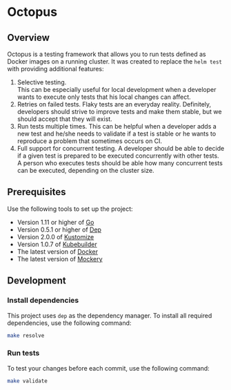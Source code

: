 # Octopus

## Overview

Octopus is a testing framework that allows you to run tests defined as Docker images on a running cluster.
It was created to replace the `helm test` with providing additional features:
1. Selective testing.  
This can be especially useful for local development when a developer wants to execute only tests that 
his local changes can affect.  
1. Retries on failed tests. 
Flaky tests are an everyday reality. Definitely, developers should strive to improve tests and make them stable, but we should accept that they will exist.
1. Run tests multiple times.
This can be helpful when a developer adds a new test and he/she needs to validate if a test is stable or he wants to reproduce a problem that sometimes occurs on CI.
1. Full support for concurrent testing. 
A developer should be able to decide if a given test is prepared to be executed concurrently with other tests.
A person who executes tests should be able how many concurrent tests can be executed, depending on the cluster size. 

## Prerequisites

Use the following tools to set up the project:

* Version 1.11 or higher of [Go](https://golang.org/dl/)
* Version 0.5.1 or higher of [Dep](https://github.com/golang/dep)
* Version 2.0.0 of [Kustomize](https://github.com/kubernetes-sigs/kustomize)
* Version 1.0.7 of [Kubebuilder](https://github.com/kubernetes-sigs/kubebuilder)
* The latest version of [Docker](https://www.docker.com/)
* The latest version of [Mockery](https://github.com/vektra/mockery) 

## Development

### Install dependencies

This project uses `dep` as the dependency manager. To install all required dependencies, use the following command:
```bash
make resolve
```

### Run tests

To test your changes before each commit, use the following command:

```bash
make validate
```